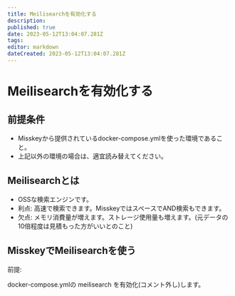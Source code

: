```yaml
---
title: Meilisearchを有効化する
description: 
published: true
date: 2023-05-12T13:04:07.281Z
tags: 
editor: markdown
dateCreated: 2023-05-12T13:04:07.281Z
---
```


# Meilisearchを有効化する

## 前提条件

- Misskeyから提供されているdocker-compose.ymlを使った環境であること。
- 上記以外の環境の場合は、適宜読み替えてください。

## Meilisearchとは

- OSSな検索エンジンです。
- 利点: 高速で検索できます。MisskeyではスペースでAND検索もできます。
- 欠点: メモリ消費量が増えます。ストレージ使用量も増えます。(元データの10倍程度は見積もった方がいいとのこと)

## MisskeyでMeilisearchを使う

前提: 

docker-compose.ymlの meilisearch を有効化(コメント外し)します。

